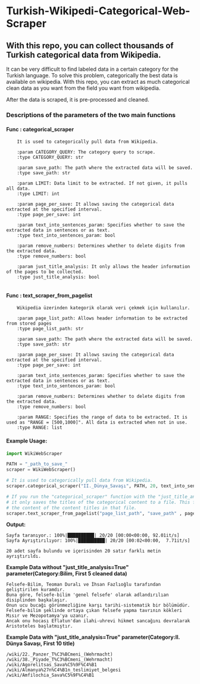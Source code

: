 # Turkish-Wikipedi-Categorical-Web-Scraper

## With this repo, you can collect thousands of Turkish categorical data from Wikipedia. 

It can be very difficult to find labeled data in a certain category for the Turkish language. To solve this problem, categorically the best data is available on wikipedia.
With this repo, you can extract as much categorical clean data as you want from the field you want from wikipedia.

After the data is scraped, it is pre-processed and cleaned.

### Descriptions of the parameters of the two main functions

#### Func : categorical_scraper

```
    It is used to categorically pull data from Wikipedia.
 
    :param CATEGORY_QUERY: The category query to scrape.
    :type CATEGORY_QUERY: str

    :param save_path: The path where the extracted data will be saved.
    :type save_path: str

    :param LIMIT: Data limit to be extracted. If not given, it pulls all data.
    :type LIMIT: int

    :param page_per_save: It allows saving the categorical data extracted at the specified interval.
    :type page_per_save: int

    :param text_into_sentences_param: Specifies whether to save the extracted data in sentences or as text.
    :type text_into_sentences_param: bool

    :param remove_numbers: Determines whether to delete digits from the extracted data.
    :type remove_numbers: bool

    :param just_title_analysis: It only allows the header information of the pages to be collected.
    :type just_title_analysis: bool
 
```

#### Func : text_scraper_from_pagelist

```
    Wikipedia üzerinden kategorik olarak veri çekmek için kullanılır.
 
    :param page_list_path: Allows header information to be extracted from stored pages
    :type page_list_path: str
 
    :param save_path: The path where the extracted data will be saved.
    :type save_path: str
 
    :param page_per_save: It allows saving the categorical data extracted at the specified interval.
    :type page_per_save: int
 
    :param text_into_sentences_param: Specifies whether to save the extracted data in sentences or as text.
    :type text_into_sentences_param: bool
 
    :param remove_numbers: Determines whether to delete digits from the extracted data.
    :type remove_numbers: bool
 
    :param RANGE: Specifies the range of data to be extracted. It is used as "RANGE = [500,1000]". All data is extracted when not in use.
    :type RANGE: list
```

#### Example Usage:

```python
import WikiWebScraper

PATH = "_path_to_save_" 
scraper = WikiWebScraper() 

# It is used to categorically pull data from Wikipedia.
scraper.categorical_scraper("II._Dünya_Savaşı", PATH, 20, text_into_sentences_param=False)

# If you run the "categorical_scraper" function with the "just_title_analysis=True" parameter, 
# it only saves the titles of the categorical content to a file. This function is used to download 
# the content of the content titles in that file.
scraper.text_scraper_from_pagelist("page_list_path", "save_path" , page_per_save=1000) 

```

**Output:**
```
Sayfa taranıyor.: 100%|██████████| 20/20 [00:00<00:00, 92.01it/s]
Sayfa Ayrıştırılıyor: 100%|██████████| 20/20 [00:02<00:00,  7.71it/s]

20 adet sayfa bulundu ve içerisinden 20 satır farklı metin ayrıştırıldı.
```

**Example Data without "just_title_analysis=True" parameter(Category:Bilim, First 5 cleaned data)**
```
Felsefe-Bilim, Teoman Duralı ve İhsan Fazlıoğlu tarafından geliştirilen kuramdır.
Buna göre, felsefe-bilim 'genel felsefe' olarak adlandırılıan disiplinden başkalaşır.
Onun ucu bucağı görünmezliğine karşı tarihi-sistematik bir bölümüdür.
Felsefe-bilim şeklinde ortaya çıkan felsefe yapma tavrının kökleri Mısır ve Mezopotamya'ya uzanır.
Ancak onu hocası Eflatun'dan ilahi-uhrevi hikmet sancağını devralarak Aristoteles başlatmıştır.

```

**Example Data with "just_title_analysis=True" parameter(Category:II. Dünya Savaşı, First 10 title)**
```
/wiki/22._Panzer_T%C3%BCmeni_(Wehrmacht)
/wiki/38._Piyade_T%C3%BCmeni_(Wehrmacht)
/wiki/Agorelitsas_Sava%C5%9F%C4%B1
/wiki/Almanya%27n%C4%B1n_teslimiyet_belgesi
/wiki/Amfilochia_Sava%C5%9F%C4%B1
```
